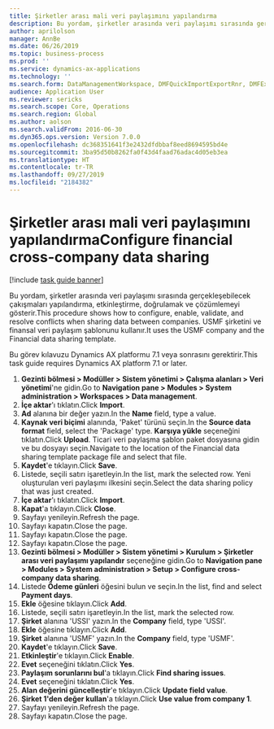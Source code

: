 ```yaml
---
title: Şirketler arası mali veri paylaşımını yapılandırma
description: Bu yordam, şirketler arasında veri paylaşımı sırasında gerçekleşebilecek çakışmaları yapılandırma, etkinleştirme, doğrulamak ve çözümlemeyi gösterir.
author: aprilolson
manager: AnnBe
ms.date: 06/26/2019
ms.topic: business-process
ms.prod: ''
ms.service: dynamics-ax-applications
ms.technology: ''
ms.search.form: DataManagementWorkspace, DMFQuickImportExportRnr, DMFExecutionHistoryWorkspace, DMFExecutionHistorySummary, DMFExecutionHistoryEntities,  SysDataSharingConfiguration, SysDataSharingDiscrepencies
audience: Application User
ms.reviewer: sericks
ms.search.scope: Core, Operations
ms.search.region: Global
ms.author: aolson
ms.search.validFrom: 2016-06-30
ms.dyn365.ops.version: Version 7.0.0
ms.openlocfilehash: dc368351641f3e2432dfdbbaf8eed8694595bd4e
ms.sourcegitcommit: 3ba95d50b8262fa0f43d4faad76adac4d05eb3ea
ms.translationtype: HT
ms.contentlocale: tr-TR
ms.lasthandoff: 09/27/2019
ms.locfileid: "2184382"
---
```

# <a name="configure-financial-cross-company-data-sharing"></a><span data-ttu-id="e5621-103">Şirketler arası mali veri paylaşımını yapılandırma</span><span class="sxs-lookup"><span data-stu-id="e5621-103">Configure financial cross-company data sharing</span></span>

[!include [task guide banner](../../includes/task-guide-banner.md)]

<span data-ttu-id="e5621-104">Bu yordam, şirketler arasında veri paylaşımı sırasında gerçekleşebilecek çakışmaları yapılandırma, etkinleştirme, doğrulamak ve çözümlemeyi gösterir.</span><span class="sxs-lookup"><span data-stu-id="e5621-104">This procedure shows how to configure, enable, validate, and resolve conflicts when sharing data between companies.</span></span> <span data-ttu-id="e5621-105">USMF şirketini ve finansal veri paylaşım şablonunu kullanır.</span><span class="sxs-lookup"><span data-stu-id="e5621-105">It uses the USMF company and the Financial data sharing template.</span></span>

<span data-ttu-id="e5621-106">Bu görev kılavuzu Dynamics AX platformu 7.1 veya sonrasını gerektirir.</span><span class="sxs-lookup"><span data-stu-id="e5621-106">This task guide requires Dynamics AX platform 7.1 or later.</span></span>

1. <span data-ttu-id="e5621-107">**Gezinti bölmesi > Modüller > Sistem yönetimi > Çalışma alanları > Veri yönetimi**'ne gidin.</span><span class="sxs-lookup"><span data-stu-id="e5621-107">Go to **Navigation pane > Modules > System administration > Workspaces > Data management**.</span></span>
2. <span data-ttu-id="e5621-108">**İçe aktar**'ı tıklatın.</span><span class="sxs-lookup"><span data-stu-id="e5621-108">Click **Import**.</span></span>
3. <span data-ttu-id="e5621-109">**Ad** alanına bir değer yazın.</span><span class="sxs-lookup"><span data-stu-id="e5621-109">In the **Name** field, type a value.</span></span>
4. <span data-ttu-id="e5621-110">**Kaynak veri biçimi** alanında, 'Paket' türünü seçin.</span><span class="sxs-lookup"><span data-stu-id="e5621-110">In the **Source data format** field, select the 'Package' type.</span></span> <span data-ttu-id="e5621-111">**Karşıya yükle** seçeneğini tıklatın.</span><span class="sxs-lookup"><span data-stu-id="e5621-111">Click **Upload**.</span></span> <span data-ttu-id="e5621-112">Ticari veri paylaşma şablon paket dosyasına gidin ve bu dosyayı seçin.</span><span class="sxs-lookup"><span data-stu-id="e5621-112">Navigate to the location of the Financial data sharing template package file and select that file.</span></span>
5. <span data-ttu-id="e5621-113">**Kaydet**'e tıklayın.</span><span class="sxs-lookup"><span data-stu-id="e5621-113">Click **Save**.</span></span>
6. <span data-ttu-id="e5621-114">Listede, seçili satırı işaretleyin.</span><span class="sxs-lookup"><span data-stu-id="e5621-114">In the list, mark the selected row.</span></span> <span data-ttu-id="e5621-115">Yeni oluşturulan veri paylaşımı ilkesini seçin.</span><span class="sxs-lookup"><span data-stu-id="e5621-115">Select the data sharing policy that was just created.</span></span>  
7. <span data-ttu-id="e5621-116">**İçe aktar**'ı tıklatın.</span><span class="sxs-lookup"><span data-stu-id="e5621-116">Click **Import**.</span></span>
8. <span data-ttu-id="e5621-117">**Kapat**'a tıklayın.</span><span class="sxs-lookup"><span data-stu-id="e5621-117">Click **Close**.</span></span>
9. <span data-ttu-id="e5621-118">Sayfayı yenileyin.</span><span class="sxs-lookup"><span data-stu-id="e5621-118">Refresh the page.</span></span>
10. <span data-ttu-id="e5621-119">Sayfayı kapatın.</span><span class="sxs-lookup"><span data-stu-id="e5621-119">Close the page.</span></span>
11. <span data-ttu-id="e5621-120">Sayfayı kapatın.</span><span class="sxs-lookup"><span data-stu-id="e5621-120">Close the page.</span></span>
12. <span data-ttu-id="e5621-121">Sayfayı kapatın.</span><span class="sxs-lookup"><span data-stu-id="e5621-121">Close the page.</span></span>
13. <span data-ttu-id="e5621-122">**Gezinti bölmesi > Modüller > Sistem yönetimi > Kurulum > Şirketler arası veri paylaşımı yapılandır** seçeneğine gidin.</span><span class="sxs-lookup"><span data-stu-id="e5621-122">Go to **Navigation pane > Modules > System administration > Setup > Configure cross-company data sharing**.</span></span>
14. <span data-ttu-id="e5621-123">Listede **Ödeme günleri** öğesini bulun ve seçin.</span><span class="sxs-lookup"><span data-stu-id="e5621-123">In the list, find and select **Payment days**.</span></span>
15. <span data-ttu-id="e5621-124">**Ekle** öğesine tıklayın.</span><span class="sxs-lookup"><span data-stu-id="e5621-124">Click **Add**.</span></span>
16. <span data-ttu-id="e5621-125">Listede, seçili satırı işaretleyin.</span><span class="sxs-lookup"><span data-stu-id="e5621-125">In the list, mark the selected row.</span></span>
17. <span data-ttu-id="e5621-126">**Şirket** alanına 'USSI' yazın.</span><span class="sxs-lookup"><span data-stu-id="e5621-126">In the **Company** field, type 'USSI'.</span></span>
18. <span data-ttu-id="e5621-127">**Ekle** öğesine tıklayın.</span><span class="sxs-lookup"><span data-stu-id="e5621-127">Click **Add**.</span></span>
19. <span data-ttu-id="e5621-128">**Şirket** alanına 'USMF' yazın.</span><span class="sxs-lookup"><span data-stu-id="e5621-128">In the **Company** field, type 'USMF'.</span></span>
20. <span data-ttu-id="e5621-129">**Kaydet**'e tıklayın.</span><span class="sxs-lookup"><span data-stu-id="e5621-129">Click **Save**.</span></span>
21. <span data-ttu-id="e5621-130">**Etkinleştir**'e tıklayın.</span><span class="sxs-lookup"><span data-stu-id="e5621-130">Click **Enable**.</span></span>
22. <span data-ttu-id="e5621-131">**Evet** seçeneğini tıklatın.</span><span class="sxs-lookup"><span data-stu-id="e5621-131">Click **Yes**.</span></span>
23. <span data-ttu-id="e5621-132">**Paylaşım sorunlarını bul**'a tıklayın.</span><span class="sxs-lookup"><span data-stu-id="e5621-132">Click **Find sharing issues**.</span></span>
24. <span data-ttu-id="e5621-133">**Evet** seçeneğini tıklatın.</span><span class="sxs-lookup"><span data-stu-id="e5621-133">Click **Yes**.</span></span>
25. <span data-ttu-id="e5621-134">**Alan değerini güncelleştir**'e tıklayın.</span><span class="sxs-lookup"><span data-stu-id="e5621-134">Click **Update field value**.</span></span>
26. <span data-ttu-id="e5621-135">**Şirket 1'den değer kullan**'a tıklayın.</span><span class="sxs-lookup"><span data-stu-id="e5621-135">Click **Use value from company 1**.</span></span>
27. <span data-ttu-id="e5621-136">Sayfayı yenileyin.</span><span class="sxs-lookup"><span data-stu-id="e5621-136">Refresh the page.</span></span>
28. <span data-ttu-id="e5621-137">Sayfayı kapatın.</span><span class="sxs-lookup"><span data-stu-id="e5621-137">Close the page.</span></span>

